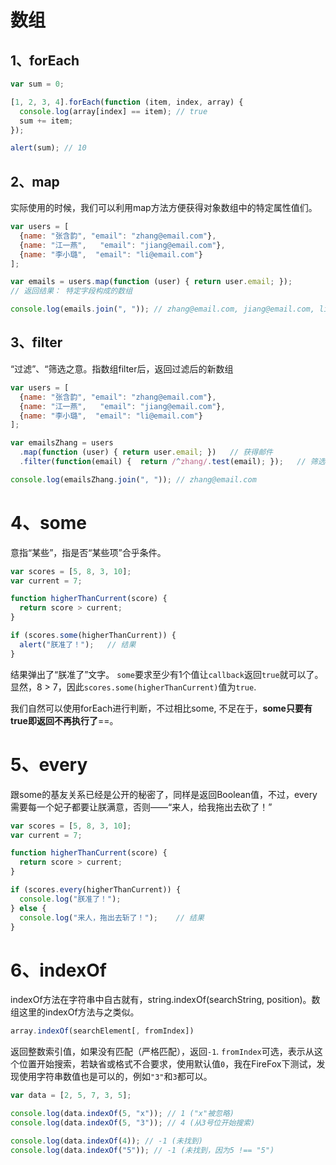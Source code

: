 # 数组

## 1、forEach

```javascript
var sum = 0;

[1, 2, 3, 4].forEach(function (item, index, array) {
  console.log(array[index] == item); // true
  sum += item;
});

alert(sum); // 10
```



## 2、map
实际使用的时候，我们可以利用map方法方便获得对象数组中的特定属性值们。

```javascript
var users = [
  {name: "张含韵", "email": "zhang@email.com"},
  {name: "江一燕",   "email": "jiang@email.com"},
  {name: "李小璐",  "email": "li@email.com"}
];

var emails = users.map(function (user) { return user.email; });  
// 返回结果： 特定字段构成的数组

console.log(emails.join(", ")); // zhang@email.com, jiang@email.com, li@email.com
```



## 3、filter 

“过滤”、“筛选之意。指数组filter后，返回过滤后的新数组

```javascript
var users = [
  {name: "张含韵", "email": "zhang@email.com"},
  {name: "江一燕",   "email": "jiang@email.com"},
  {name: "李小璐",  "email": "li@email.com"}
];

var emailsZhang = users
  .map(function (user) { return user.email; })   // 获得邮件
  .filter(function(email) {  return /^zhang/.test(email); });   // 筛选出zhang开头的邮件

console.log(emailsZhang.join(", ")); // zhang@email.com
```



# 4、some

意指“某些”，指是否“某些项”合乎条件。

```javascript
var scores = [5, 8, 3, 10];
var current = 7;

function higherThanCurrent(score) {
  return score > current;
}

if (scores.some(higherThanCurrent)) {
  alert("朕准了！");   // 结果
}
```

结果弹出了“朕准了”文字。 `some`要求至少有1个值让`callback`返回`true`就可以了。显然，8 > 7，因此`scores.some(higherThanCurrent)`值为`true`.

我们自然可以使用forEach进行判断，不过相比some,  不足在于，**some只要有true即返回不再执行了**==。



# 5、every

跟some的基友关系已经是公开的秘密了，同样是返回Boolean值，不过，every需要每一个妃子都要让朕满意，否则——“来人，给我拖出去砍了！”

```javascript
var scores = [5, 8, 3, 10];
var current = 7;

function higherThanCurrent(score) {
  return score > current;
}

if (scores.every(higherThanCurrent)) {
  console.log("朕准了！");
} else {
  console.log("来人，拖出去斩了！");    // 结果  
}
```



# 6、indexOf

indexOf方法在字符串中自古就有，string.indexOf(searchString, position)。数组这里的indexOf方法与之类似。

```javascript
array.indexOf(searchElement[, fromIndex])
```

返回整数索引值，如果没有匹配（严格匹配），返回`-1`. `fromIndex`可选，表示从这个位置开始搜索，若缺省或格式不合要求，使用默认值`0`，我在FireFox下测试，发现使用字符串数值也是可以的，例如`"3"`和`3`都可以。

```javascript
var data = [2, 5, 7, 3, 5];

console.log(data.indexOf(5, "x")); // 1 ("x"被忽略)
console.log(data.indexOf(5, "3")); // 4 (从3号位开始搜索)

console.log(data.indexOf(4)); // -1 (未找到)
console.log(data.indexOf("5")); // -1 (未找到，因为5 !== "5")
```











